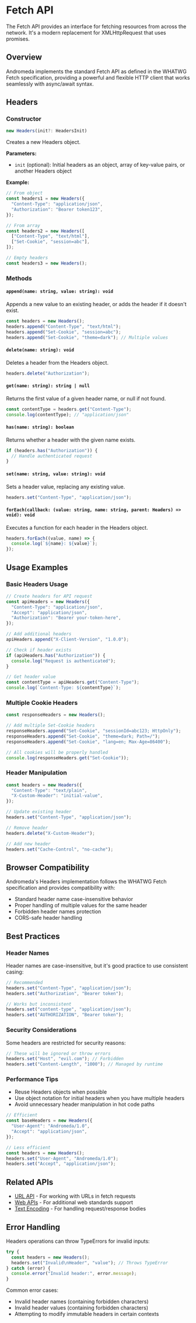 # Fetch API

The Fetch API provides an interface for fetching resources from across the
network. It's a modern replacement for XMLHttpRequest that uses promises.

## Overview

Andromeda implements the standard Fetch API as defined in the WHATWG Fetch
specification, providing a powerful and flexible HTTP client that works
seamlessly with async/await syntax.

## Headers

### Constructor

```typescript
new Headers(init?: HeadersInit)
```

Creates a new Headers object.

**Parameters:**

- `init` (optional): Initial headers as an object, array of key-value pairs, or
  another Headers object

**Example:**

```typescript
// From object
const headers1 = new Headers({
  "Content-Type": "application/json",
  "Authorization": "Bearer token123",
});

// From array
const headers2 = new Headers([
  ["Content-Type", "text/html"],
  ["Set-Cookie", "session=abc"],
]);

// Empty headers
const headers3 = new Headers();
```

### Methods

#### `append(name: string, value: string): void`

Appends a new value to an existing header, or adds the header if it doesn't
exist.

```typescript
const headers = new Headers();
headers.append("Content-Type", "text/html");
headers.append("Set-Cookie", "session=abc");
headers.append("Set-Cookie", "theme=dark"); // Multiple values
```

#### `delete(name: string): void`

Deletes a header from the Headers object.

```typescript
headers.delete("Authorization");
```

#### `get(name: string): string | null`

Returns the first value of a given header name, or null if not found.

```typescript
const contentType = headers.get("Content-Type");
console.log(contentType); // "application/json"
```

#### `has(name: string): boolean`

Returns whether a header with the given name exists.

```typescript
if (headers.has("Authorization")) {
  // Handle authenticated request
}
```

#### `set(name: string, value: string): void`

Sets a header value, replacing any existing value.

```typescript
headers.set("Content-Type", "application/json");
```

#### `forEach(callback: (value: string, name: string, parent: Headers) => void): void`

Executes a function for each header in the Headers object.

```typescript
headers.forEach((value, name) => {
  console.log(`${name}: ${value}`);
});
```

## Usage Examples

### Basic Headers Usage

```typescript
// Create headers for API request
const apiHeaders = new Headers({
  "Content-Type": "application/json",
  "Accept": "application/json",
  "Authorization": "Bearer your-token-here",
});

// Add additional headers
apiHeaders.append("X-Client-Version", "1.0.0");

// Check if header exists
if (apiHeaders.has("Authorization")) {
  console.log("Request is authenticated");
}

// Get header value
const contentType = apiHeaders.get("Content-Type");
console.log(`Content-Type: ${contentType}`);
```

### Multiple Cookie Headers

```typescript
const responseHeaders = new Headers();

// Add multiple Set-Cookie headers
responseHeaders.append("Set-Cookie", "sessionId=abc123; HttpOnly");
responseHeaders.append("Set-Cookie", "theme=dark; Path=/");
responseHeaders.append("Set-Cookie", "lang=en; Max-Age=86400");

// All cookies will be properly handled
console.log(responseHeaders.get("Set-Cookie"));
```

### Header Manipulation

```typescript
const headers = new Headers({
  "Content-Type": "text/plain",
  "X-Custom-Header": "initial-value",
});

// Update existing header
headers.set("Content-Type", "application/json");

// Remove header
headers.delete("X-Custom-Header");

// Add new header
headers.set("Cache-Control", "no-cache");
```

## Browser Compatibility

Andromeda's Headers implementation follows the WHATWG Fetch specification and
provides compatibility with:

- Standard header name case-insensitive behavior
- Proper handling of multiple values for the same header
- Forbidden header names protection
- CORS-safe header handling

## Best Practices

### Header Names

Header names are case-insensitive, but it's good practice to use consistent
casing:

```typescript
// Recommended
headers.set("Content-Type", "application/json");
headers.set("Authorization", "Bearer token");

// Works but inconsistent
headers.set("content-type", "application/json");
headers.set("AUTHORIZATION", "Bearer token");
```

### Security Considerations

Some headers are restricted for security reasons:

```typescript
// These will be ignored or throw errors
headers.set("Host", "evil.com"); // Forbidden
headers.set("Content-Length", "1000"); // Managed by runtime
```

### Performance Tips

- Reuse Headers objects when possible
- Use object notation for initial headers when you have multiple headers
- Avoid unnecessary header manipulation in hot code paths

```typescript
// Efficient
const baseHeaders = new Headers({
  "User-Agent": "Andromeda/1.0",
  "Accept": "application/json",
});

// Less efficient
const headers = new Headers();
headers.set("User-Agent", "Andromeda/1.0");
headers.set("Accept", "application/json");
```

## Related APIs

- [URL API](url) - For working with URLs in fetch requests
- [Web APIs](web) - For additional web standards support
- [Text Encoding](web.md#text-encoding) - For handling request/response bodies

## Error Handling

Headers operations can throw TypeErrors for invalid inputs:

```typescript
try {
  const headers = new Headers();
  headers.set("Invalid\nHeader", "value"); // Throws TypeError
} catch (error) {
  console.error("Invalid header:", error.message);
}
```

Common error cases:

- Invalid header names (containing forbidden characters)
- Invalid header values (containing forbidden characters)
- Attempting to modify immutable headers in certain contexts
